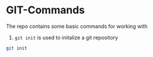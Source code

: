 # GIT-Commands
The repo contains some basic commands for working with 

1.  `git init` is used to initalize a git repository

```sh
git init
```

